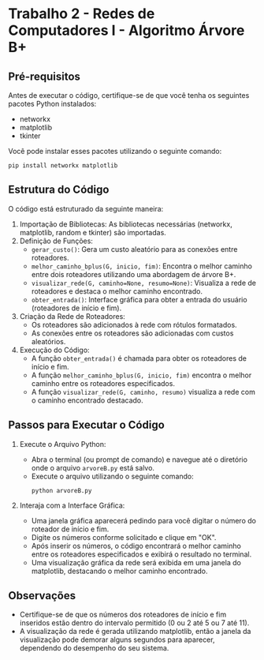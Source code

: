 # Trabalho 2 - Redes de Computadores I - Algoritmo Árvore B+

## Pré-requisitos

Antes de executar o código, certifique-se de que você tenha os seguintes pacotes Python instalados:
- networkx
- matplotlib
- tkinter

Você pode instalar esses pacotes utilizando o seguinte comando:

```
pip install networkx matplotlib
```

## Estrutura do Código

O código está estruturado da seguinte maneira:

1. Importação de Bibliotecas: As bibliotecas necessárias (networkx, matplotlib, random e tkinter) são importadas.
2. Definição de Funções:
    - `gerar_custo()`: Gera um custo aleatório para as conexões entre roteadores.
    - `melhor_caminho_bplus(G, inicio, fim)`: Encontra o melhor caminho entre dois roteadores utilizando uma abordagem de árvore B+.
    - `visualizar_rede(G, caminho=None, resumo=None)`: Visualiza a rede de roteadores e destaca o melhor caminho encontrado.
    - `obter_entrada()`: Interface gráfica para obter a entrada do usuário (roteadores de início e fim).
3. Criação da Rede de Roteadores:
    - Os roteadores são adicionados à rede com rótulos formatados.
    - As conexões entre os roteadores são adicionadas com custos aleatórios.
4. Execução do Código:
    - A função `obter_entrada()` é chamada para obter os roteadores de início e fim.
    - A função `melhor_caminho_bplus(G, inicio, fim)` encontra o melhor caminho entre os roteadores especificados.
    - A função `visualizar_rede(G, caminho, resumo)` visualiza a rede com o caminho encontrado destacado.

## Passos para Executar o Código

1. Execute o Arquivo Python:
    - Abra o terminal (ou prompt de comando) e navegue até o diretório onde o arquivo `arvoreB.py` está salvo.
    - Execute o arquivo utilizando o seguinte comando:
      ```
      python arvoreB.py
      ```

2. Interaja com a Interface Gráfica:
    - Uma janela gráfica aparecerá pedindo para você digitar o número do roteador de início e fim.
    - Digite os números conforme solicitado e clique em "OK".
    - Após inserir os números, o código encontrará o melhor caminho entre os roteadores especificados e exibirá o resultado no terminal.
    - Uma visualização gráfica da rede será exibida em uma janela do matplotlib, destacando o melhor caminho encontrado.

## Observações

- Certifique-se de que os números dos roteadores de início e fim inseridos estão dentro do intervalo permitido (0 ou 2 até 5 ou 7 até 11).
- A visualização da rede é gerada utilizando matplotlib, então a janela da visualização pode demorar alguns segundos para aparecer, dependendo do desempenho do seu sistema.
